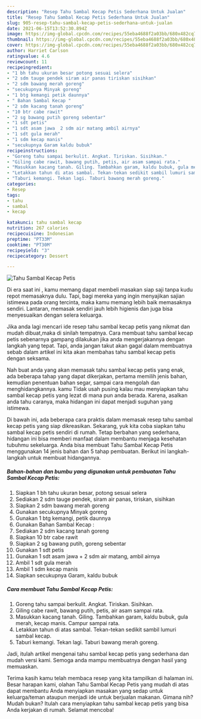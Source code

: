 ```yaml
---
description: "Resep Tahu Sambal Kecap Petis Sederhana Untuk Jualan"
title: "Resep Tahu Sambal Kecap Petis Sederhana Untuk Jualan"
slug: 905-resep-tahu-sambal-kecap-petis-sederhana-untuk-jualan
date: 2021-06-15T13:52:30.894Z
image: https://img-global.cpcdn.com/recipes/55eba4688f2a03bb/680x482cq70/tahu-sambal-kecap-petis-foto-resep-utama.jpg
thumbnail: https://img-global.cpcdn.com/recipes/55eba4688f2a03bb/680x482cq70/tahu-sambal-kecap-petis-foto-resep-utama.jpg
cover: https://img-global.cpcdn.com/recipes/55eba4688f2a03bb/680x482cq70/tahu-sambal-kecap-petis-foto-resep-utama.jpg
author: Harriet Carlson
ratingvalue: 4.6
reviewcount: 11
recipeingredient:
- "1 bh tahu ukuran besar potong sesuai selera"
- "2 sdm tauge pendek siram air panas tiriskan sisihkan"
- "2 sdm bawang merah goreng"
- "secukupnya Minyak goreng"
- "1 btg kemangi petik daunnya"
- " Bahan Sambal Kecap "
- "2 sdm kacang tanah goreng"
- "10 btr cabe rawit"
- "2 sg bawang putih goreng sebentar"
- "1 sdt petis"
- "1 sdt asam jawa  2 sdm air matang ambil airnya"
- "1 sdt gula merah"
- "1 sdm kecap manis"
- "secukupnya Garam kaldu bubuk"
recipeinstructions:
- "Goreng tahu sampai berkulit. Angkat. Tiriskan. Sisihkan."
- "Giling cabe rawit, bawang putih, petis, air asam sampai rata."
- "Masukkan kacang tanah. Giling. Tambahkan garam, kaldu bubuk, gula merah, kecap manis. Campur sampai rata."
- "Letakkan tahun di atas sambal. Tekan-tekan sedikit sambil lumuri sambal kecap."
- "Taburi kemangi. Tekan lagi. Taburi bawang merah goreng."
categories:
- Resep
tags:
- tahu
- sambal
- kecap

katakunci: tahu sambal kecap 
nutrition: 267 calories
recipecuisine: Indonesian
preptime: "PT33M"
cooktime: "PT30M"
recipeyield: "3"
recipecategory: Dessert

---
```



![Tahu Sambal Kecap Petis](https://img-global.cpcdn.com/recipes/55eba4688f2a03bb/680x482cq70/tahu-sambal-kecap-petis-foto-resep-utama.jpg)

Di era  saat ini , kamu memang dapat membeli masakan siap saji tanpa kudu repot memasaknya dulu. Tapi, bagi mereka yang ingin menyajikan sajian istimewa pada orang tercinta, maka kamu memang lebih baik memasaknya sendiri. Lantaran, memasak sendiri jauh lebih higienis dan juga bisa menyesuaikan dengan selera keluarga.

Jika anda lagi mencari ide resep tahu sambal kecap petis yang nikmat dan mudah dibuat,maka di sinilah tempatnya. Cara membuat tahu sambal kecap petis  sebenarnya gampang dilakukan jika anda mengerjakannya dengan langkah yang tepat. Tapi, anda jangan takut akan gagal dalam membuatnya 
sebab dalam artikel ini kita akan membahas tahu sambal kecap petis dengan seksama.  



Nah buat anda yang akan memasak tahu sambal kecap petis yang enak, ada beberapa tahap yang dapat dikerjakan, pertama memilih jenis bahan, kemudian penentuan bahan segar, sampai cara mengolah dan menghidangkannya. kamu Tidak usah pusing kalau mau menyiapkan tahu sambal kecap petis yang lezat di mana pun anda berada. Karena, asalkan anda  tahu caranya, maka hidangan ini dapat menjadi suguhan yang istimewa.

Di bawah ini, ada beberapa cara praktis  dalam memasak resep tahu sambal kecap petis yang siap dikreasikan. Sekarang, yuk kita coba siapkan tahu sambal kecap petis sendiri di rumah. Tetap berbahan yang sederhana, hidangan ini bisa memberi manfaat dalam membantu menjaga kesehatan tubuhmu sekeluarga. Anda bisa membuat Tahu Sambal Kecap Petis menggunakan 14 jenis bahan dan 5 tahap pembuatan. Berikut ini langkah-langkah untuk membuat hidangannya.

<!--inarticleads1-->

##### Bahan-bahan dan bumbu yang digunakan untuk pembuatan Tahu Sambal Kecap Petis:

1. Siapkan 1 bh tahu ukuran besar, potong sesuai selera
1. Sediakan 2 sdm tauge pendek, siram air panas, tiriskan, sisihkan
1. Siapkan 2 sdm bawang merah goreng
1. Gunakan secukupnya Minyak goreng
1. Gunakan 1 btg kemangi, petik daunnya
1. Gunakan  Bahan Sambal Kecap :
1. Sediakan 2 sdm kacang tanah goreng
1. Siapkan 10 btr cabe rawit
1. Siapkan 2 sg bawang putih, goreng sebentar
1. Gunakan 1 sdt petis
1. Gunakan 1 sdt asam jawa + 2 sdm air matang, ambil airnya
1. Ambil 1 sdt gula merah
1. Ambil 1 sdm kecap manis
1. Siapkan secukupnya Garam, kaldu bubuk




<!--inarticleads2-->

##### Cara membuat Tahu Sambal Kecap Petis:

1. Goreng tahu sampai berkulit. Angkat. Tiriskan. Sisihkan.
1. Giling cabe rawit, bawang putih, petis, air asam sampai rata.
1. Masukkan kacang tanah. Giling. Tambahkan garam, kaldu bubuk, gula merah, kecap manis. Campur sampai rata.
1. Letakkan tahun di atas sambal. Tekan-tekan sedikit sambil lumuri sambal kecap.
1. Taburi kemangi. Tekan lagi. Taburi bawang merah goreng.




Jadi, itulah artikel mengenai  tahu sambal kecap petis  yang sederhana dan mudah versi kami. Semoga anda mampu membuatnya dengan hasil yang memuaskan. 

Terima kasih kamu telah membaca resep yang kita tampilkan di halaman ini. Besar harapan kami, olahan  Tahu Sambal Kecap Petis yang mudah di atas dapat membantu Anda menyiapkan masakan yang sedap untuk keluarga/teman ataupun menjadi ide untuk berjualan makanan. Gimana nih? Mudah bukan? Itulah cara menyiapkan tahu sambal kecap petis yang bisa Anda kerjakan di rumah. Selamat mencoba!

